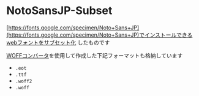 # NotoSansJP-Subset

[https://fonts.google.com/specimen/Noto+Sans+JP](https://fonts.google.com/specimen/Noto+Sans+JP)でインストールできるwebフォントをサブセット化
したものです

[WOFFコンバータ](https://opentype.jp/woffconv.htm)を使用して作成した下記フォーマットも格納しています

- `.eot`
- `.ttf`
- `.woff2`
- `.woff`